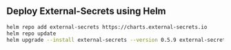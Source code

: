  ## Deploy External-Secrets using Helm
 
 ```bash
 helm repo add external-secrets https://charts.external-secrets.io
 helm repo update
 helm upgrade --install external-secrets --version 0.5.9 external-secrets/external-secrets -f values.yaml -n external-secrets --create-namespace
 ```
 
